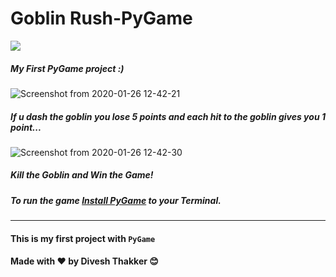 <h1 align="centre">Goblin Rush-PyGame</h1>

[![](https://img.shields.io/badge/Made%20With-PyGame-informational?style=for-the-badge&logo=Python)](https://www.python.org "Python")

##### My First PyGame project :)
![Screenshot from 2020-01-26 12-42-21](https://user-images.githubusercontent.com/52334437/73131937-a4c66380-4039-11ea-995e-f2a0945f0b0a.png)
##### If u dash the goblin you lose 5 points and each hit to the goblin gives you 1 point...
![Screenshot from 2020-01-26 12-42-30](https://user-images.githubusercontent.com/52334437/73131951-d4756b80-4039-11ea-9807-42c4b3454d98.png)
##### Kill the Goblin and Win the Game!
##### To run the game [Install PyGame](https://pypi.org "PyGame.org") to your Terminal.
---
#### This is my first project with `PyGame` 
#### Made with :heart: by Divesh Thakker :blush:
